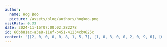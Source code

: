 ```yaml
---
author:
  name: Hog Boo
  picture: /assets/blog/authors/hogboo.png
maskRate: 0.33
date: 2024-11-16T07:00:02.282278
id: 66bb81ac-a3e8-11ef-b451-41234cb8625c
content: '[[2, 0, 0, 0, 0, 8, 1, 5, 7], [1, 0, 3, 0, 0, 2, 0, 9, 6], [0, 0, 0, 1, 0, 9, 2, 3, 8], [3, 0, 7, 4, 0, 6, 0, 2, 5], [8, 0, 6, 0, 0, 5, 9, 4, 3], [4, 5, 0, 9, 8, 3, 7, 6, 1], [5, 2, 1, 3, 0, 7, 6, 0, 0], [0, 7, 8, 5, 6, 4, 3, 1, 2], [6, 3, 4, 8, 2, 1, 0, 0, 0]]'
---
```

